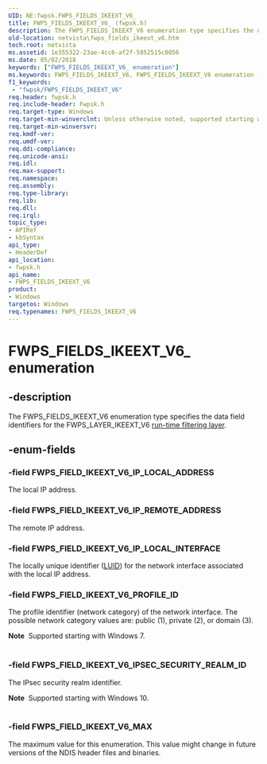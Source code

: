 ```yaml
---
UID: NE:fwpsk.FWPS_FIELDS_IKEEXT_V6_
title: FWPS_FIELDS_IKEEXT_V6_ (fwpsk.h)
description: The FWPS_FIELDS_IKEEXT_V6 enumeration type specifies the data field identifiers for the FWPS_LAYER_IKEEXT_V6 run-time filtering layer.
old-location: netvista\fwps_fields_ikeext_v6.htm
tech.root: netvista
ms.assetid: 1e355322-23ae-4cc6-af2f-5852515c8056
ms.date: 05/02/2018
keywords: ["FWPS_FIELDS_IKEEXT_V6_ enumeration"]
ms.keywords: FWPS_FIELDS_IKEEXT_V6, FWPS_FIELDS_IKEEXT_V6 enumeration [Network Drivers Starting with Windows Vista], FWPS_FIELDS_IKEEXT_V6_, FWPS_FIELD_IKEEXT_V6_IP_LOCAL_ADDRESS, FWPS_FIELD_IKEEXT_V6_IP_LOCAL_INTERFACE, FWPS_FIELD_IKEEXT_V6_IP_REMOTE_ADDRESS, FWPS_FIELD_IKEEXT_V6_MAX, FWPS_FIELD_IKEEXT_V6_PROFILE_ID, fwpsk/FWPS_FIELDS_IKEEXT_V6, fwpsk/FWPS_FIELD_IKEEXT_V6_IP_LOCAL_ADDRESS, fwpsk/FWPS_FIELD_IKEEXT_V6_IP_LOCAL_INTERFACE, fwpsk/FWPS_FIELD_IKEEXT_V6_IP_REMOTE_ADDRESS, fwpsk/FWPS_FIELD_IKEEXT_V6_MAX, fwpsk/FWPS_FIELD_IKEEXT_V6_PROFILE_ID, netvista.fwps_fields_ikeext_v6, wfp_ref_5_const_3_data_fields_0fbd1f0f-2524-4bec-a340-eaaa81539655.xml
f1_keywords:
 - "fwpsk/FWPS_FIELDS_IKEEXT_V6"
req.header: fwpsk.h
req.include-header: Fwpsk.h
req.target-type: Windows
req.target-min-winverclnt: Unless otherwise noted, supported starting with Windows Vista.
req.target-min-winversvr: 
req.kmdf-ver: 
req.umdf-ver: 
req.ddi-compliance: 
req.unicode-ansi: 
req.idl: 
req.max-support: 
req.namespace: 
req.assembly: 
req.type-library: 
req.lib: 
req.dll: 
req.irql: 
topic_type:
- APIRef
- kbSyntax
api_type:
- HeaderDef
api_location:
- fwpsk.h
api_name:
- FWPS_FIELDS_IKEEXT_V6
product:
- Windows
targetos: Windows
req.typenames: FWPS_FIELDS_IKEEXT_V6
---
```


# FWPS_FIELDS_IKEEXT_V6_ enumeration


## -description


The FWPS_FIELDS_IKEEXT_V6 enumeration type specifies the data field identifiers for the
  FWPS_LAYER_IKEEXT_V6 
  <a href="https://docs.microsoft.com/windows/desktop/FWP/management-filtering-layer-identifiers-">run-time filtering layer</a>.


## -enum-fields




### -field FWPS_FIELD_IKEEXT_V6_IP_LOCAL_ADDRESS

The local IP address.


### -field FWPS_FIELD_IKEEXT_V6_IP_REMOTE_ADDRESS

The remote IP address.


### -field FWPS_FIELD_IKEEXT_V6_IP_LOCAL_INTERFACE

The locally unique identifier (<a href="https://docs.microsoft.com/windows-hardware/drivers/ddi/igpupvdev/ns-igpupvdev-_luid">LUID</a>) for the network interface associated with the
     local IP address.


### -field FWPS_FIELD_IKEEXT_V6_PROFILE_ID

The profile identifier (network category) of the network interface. The possible network category
     values are: public (1), private (2), or domain (3).
     

<div class="alert"><b>Note</b>  Supported starting with Windows 7.</div>
<div> </div>

### -field FWPS_FIELD_IKEEXT_V6_IPSEC_SECURITY_REALM_ID

The IPsec security realm identifier.

<div class="alert"><b>Note</b>  Supported starting with Windows 10.</div>
<div> </div>

### -field FWPS_FIELD_IKEEXT_V6_MAX

The maximum value for this enumeration. This value might change in future versions of the NDIS
     header files and binaries.

